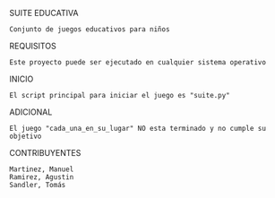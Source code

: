 SUITE EDUCATIVA

    Conjunto de juegos educativos para niños
    
REQUISITOS

    Este proyecto puede ser ejecutado en cualquier sistema operativo
    
INICIO
    
    El script principal para iniciar el juego es "suite.py"
    
ADICIONAL
	
	El juego "cada_una_en_su_lugar" NO esta terminado y no cumple su objetivo
    
CONTRIBUYENTES

    Martinez, Manuel
    Ramirez, Agustin
    Sandler, Tomás
